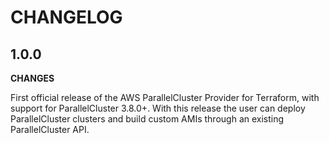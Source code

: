 # CHANGELOG

## 1.0.0

**CHANGES**

First official release of the AWS ParallelCluster Provider for Terraform, with support for ParallelCluster 3.8.0+.
With this release the user can deploy ParallelCluster clusters and build custom AMIs through an existing ParallelCluster API.
